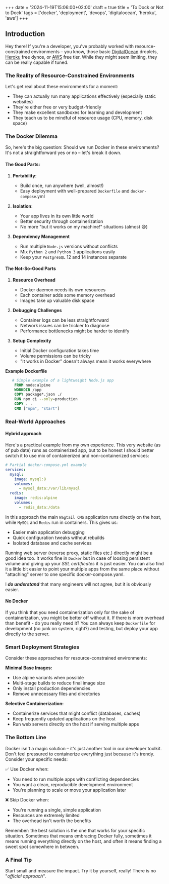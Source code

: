 +++
date = '2024-11-19T15:06:00+02:00'
draft = true
title = 'To Dock or Not to Dock'
tags = ['docker', 'deployment', 'devops', 'digitalocean', 'heroku', 'aws']
+++

## Introduction

Hey there! If you're a developer, you've probably worked with resource-constrained environments – you know, those basic [DigitalOcean](https://www.digitalocean.com/pricing/droplets) droplets, [Heroku](https://www.heroku.com/dynos) free dynos, or [AWS](https://aws.amazon.com/free) free tier. While they might seem limiting, they can be really capable if tuned.
<!--more-->

### The Reality of Resource-Constrained Environments

Let's get real about these environments for a moment:

- They can actually run many applications effectively (especially static websites)
- They're either free or very budget-friendly
- They make excellent sandboxes for learning and development
- They teach us to be mindful of resource usage (CPU, memory, disk space)

### The Docker Dilemma

So, here's the big question: Should we run Docker in these environments? It's not a straightforward yes or no – let's break it down.

#### The Good Parts:
1. **Portability**:
    - Build once, run anywhere (well, almost!)
    - Easy deployment with well-prepared `Dockerfile` and `docker-compose`.yml

2. **Isolation**:
   - Your app lives in its own little world
   - Better security through containerization
   - No more "but it works on my machine!" situations (almost :smile:)

3. **Dependency Management**
   - Run multiple `Node.js` versions without conflicts
   - Mix `Python 2` and `Python 3` applications easily
   - Keep your `PostgreSQL` 12 and 14 instances separate

#### The Not-So-Good Parts

1. **Resource Overhead**
   - Docker daemon needs its own resources
   - Each container adds some memory overhead
   - Images take up valuable disk space

2. **Debugging Challenges**

   - Container logs can be less straightforward
   - Network issues can be trickier to diagnose
   - Performance bottlenecks might be harder to identify

3. **Setup Complexity**

   - Initial Docker configuration takes time
   - Volume permissions can be tricky
   - "It works in Docker" doesn't always mean it works everywhere

**Example Dockerfile**    
```dockerfile
   # Simple example of a lightweight Node.js app
    FROM node:alpine
    WORKDIR /app
    COPY package*.json ./
    RUN npm ci --only=production
    COPY . .
    CMD ["npm", "start"]
```

### Real-World Approaches

#### Hybrid approach

Here's a practical example from my own experience. 
This very website (as of pub date) runs as containerized app, but to be honest I should better switch it to use mix of containerized and non-containerized services:

```yaml
# Partial docker-compose.yml example
services:
  mysql:
    image: mysql:8
    volumes:
      - mysql_data:/var/lib/mysql
  redis:
    image: redis:alpine
    volumes:
      - redis_data:/data
```

In this approach the main `Wagtail CMS` application runs directly on the host, while `MySQL` and `Redis` run in containers. This gives us:

- Easier main application debugging
- Quick configuration tweaks without rebuilds
- Isolated database and cache services

Running web server (reverse proxy, static files etc.) directly might be a good idea too. It works fine in `Docker` but in case of loosing persistent volume and giving up your _SSL certificates_ it is just easier. 
You can also find it a little bit easier to point your multiple apps from the same place without "attaching" server to one specific docker-compose.yaml.

I **_do understand_** that many engineers will not agree, but it is obviously easier.


#### No Docker

If you think that you need containerization only for the sake of containerization, you might be better off without it.
If there is more overhead than benefit - do you really need it?
You can always keep `Dockerfile` for development (no junk on system, right?) and testing, but deploy your app directly to the server.

### Smart Deployment Strategies

Consider these approaches for resource-constrained environments:

**Minimal Base Images:**

* Use alpine variants when possible
* Multi-stage builds to reduce final image size
* Only install production dependencies
* Remove unnecessary files and directories

**Selective Containerization:**

* Containerize services that might conflict (databases, caches)
* Keep frequently updated applications on the host
* Run web servers directly on the host if serving multiple apps


### The Bottom Line

Docker isn't a magic solution – it's just another tool in our developer toolkit. Don't feel pressured to containerize everything just because it's trendy. Consider your specific needs:

✅ Use Docker when:

* You need to run multiple apps with conflicting dependencies
* You want a clean, reproducible development environment
* You're planning to scale or move your application later

❌ Skip Docker when:

* You're running a single, simple application
* Resources are extremely limited
* The overhead isn't worth the benefits

Remember: the best solution is the one that works for your specific situation. Sometimes that means embracing Docker fully, sometimes it means running everything directly on the host, and often it means finding a sweet spot somewhere in between.

### A Final Tip

Start small and measure the impact. Try it by yourself, really! There is no "_official approach_".